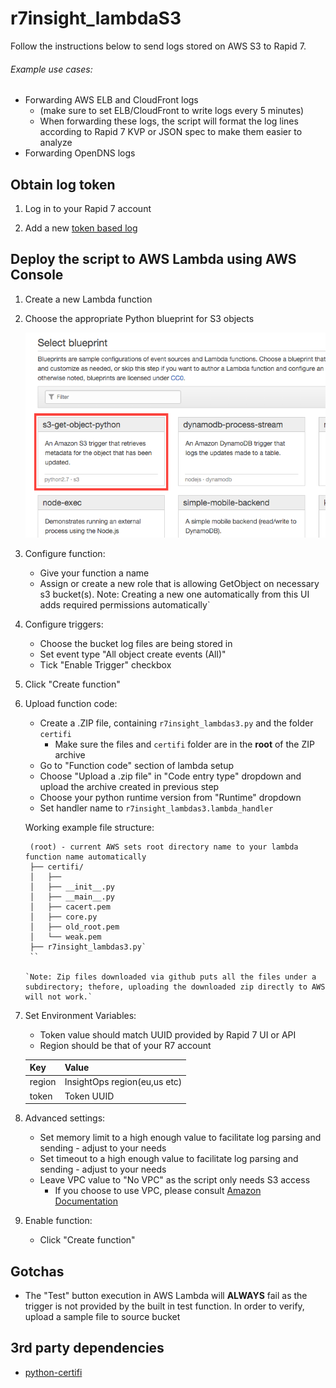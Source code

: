 # r7insight_lambdaS3
Follow the instructions below to send logs stored on AWS S3 to Rapid 7.

###### Example use cases:
* Forwarding AWS ELB and CloudFront logs
  * (make sure to set ELB/CloudFront to write logs every 5 minutes)
  * When forwarding these logs, the script will format the log lines according to Rapid 7 KVP or JSON spec to make them easier to analyze
* Forwarding OpenDNS logs

## Obtain log token
1. Log in to your Rapid 7 account

2. Add a new [token based log](https://insightops.help.rapid7.com/docs/token-tcp)

## Deploy the script to AWS Lambda using AWS Console
1. Create a new Lambda function

2. Choose the appropriate Python blueprint for S3 objects

   ![Choose Blueprint](doc/step2.png)

3. Configure function:
   * Give your function a name
   * Assign or create a new role that is allowing GetObject on necessary s3 bucket(s).
   Note: Creating a new one automatically from this UI adds required permissions automatically`
   
4. Configure triggers:
   * Choose the bucket log files are being stored in
   * Set event type "All object create events (All)"
   * Tick "Enable Trigger" checkbox

5. Click "Create function"

6. Upload function code:
   * Create a .ZIP file, containing ```r7insight_lambdas3.py``` and the folder ```certifi```
     * Make sure the files and ```certifi``` folder are in the **root** of the ZIP archive
   * Go to "Function code" section of lambda setup
   * Choose "Upload a .zip file" in "Code entry type" dropdown and upload the archive created in previous step
   * Choose your python runtime version from "Runtime" dropdown
   * Set handler name to ```r7insight_lambdas3.lambda_handler```
   
   Working example file structure:
   ```
    (root) - current AWS sets root directory name to your lambda function name automatically
    ├── certifi/
    │   ├── 
    │   ├── __init__.py
    │   ├── __main__.py
    │   ├── cacert.pem
    │   ├── core.py
    │   ├── old_root.pem
    │   └── weak.pem
    ├── r7insight_lambdas3.py`
    ``
   
   `Note: Zip files downloaded via github puts all the files under a subdirectory; thefore, uploading the downloaded zip directly to AWS will not work.`

7. Set Environment Variables:
   * Token value should match UUID provided by Rapid 7 UI or API
   * Region should be that of your R7 account

   | Key       | Value                       |
   |-----------|-----------------------------|
   | region    | InsightOps region(eu,us etc)|
   | token     | Token UUID                  |

8. Advanced settings:
   * Set memory limit to a high enough value to facilitate log parsing and sending - adjust to your needs
   * Set timeout to a high enough value to facilitate log parsing and sending - adjust to your needs
   * Leave VPC value to "No VPC" as the script only needs S3 access
     * If you choose to use VPC, please consult [Amazon Documentation](http://docs.aws.amazon.com/lambda/latest/dg/vpc.html)

9. Enable function:
   * Click "Create function"

## Gotchas
   * The "Test" button execution in AWS Lambda will **ALWAYS** fail as the trigger is not provided by the built in test function. In order to verify, upload a sample file to source bucket


## 3rd party dependencies
   * [python-certifi](https://github.com/certifi/python-certifi)
